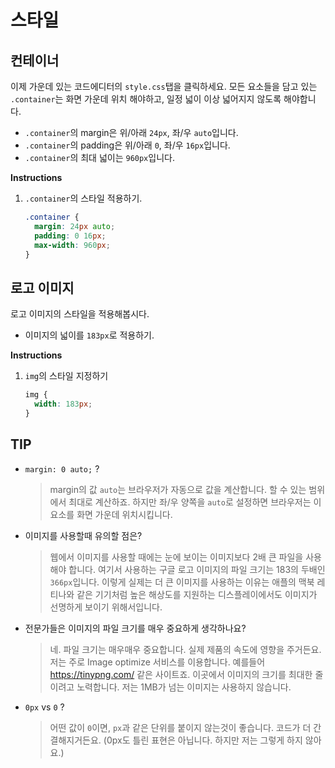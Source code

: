 # 스타일

## 컨테이너
이제 가운데 있는 코드에디터의 `style.css`탭을 클릭하세요. 모든 요소들을 담고 있는 `.container`는 화면 가운데 위치 해야하고, 일정 넓이 이상 넓어지지 않도록 해야합니다.  
* `.container`의 margin은 위/아래 `24px`, 좌/우 `auto`입니다.
* `.container`의 padding은 위/아래 `0`, 좌/우 `16px`입니다.
* `.container`의 최대 넓이는 `960px`입니다.

**Instructions**
1. `.container`의 스타일 적용하기.
    ```css
    .container {
      margin: 24px auto;
      padding: 0 16px;
      max-width: 960px;
    }
    ```



## 로고 이미지
로고 이미지의 스타일을 적용해봅시다.
* 이미지의 넓이를 `183px`로 적용하기.

**Instructions**
1. `img`의 스타일 지정하기
    ```css
    img {
      width: 183px;
    }
    ```


## TIP
* `margin: 0 auto;` ?
    > margin의 값 `auto`는 브라우저가 자동으로 값을 계산합니다. 할 수 있는 범위에서 최대로 계산하죠. 하지만 좌/우 양쪽을 `auto`로 설정하면 브라우저는 이 요소를 화면 가운데 위치시킵니다.
* 이미지를 사용할때 유의할 점은?
    > 웹에서 이미지를 사용할 때에는 눈에 보이는 이미지보다 2배 큰 파일을 사용해야 합니다. 여기서 사용하는 구글 로고 이미지의 파일 크기는 183의 두배인 `366px`입니다. 이렇게 실제는 더 큰 이미지를 사용하는 이유는 애플의 맥북 레티나와 같은 기기처럼 높은 해상도를 지원하는 디스플레이에서도 이미지가 선명하게 보이기 위해서입니다. 
* 전문가들은 이미지의 파일 크기를 매우 중요하게 생각하나요?
    > 네. 파일 크기는 매우매우 중요합니다. 실제 제품의 속도에 영향을 주거든요. 저는 주로 Image optimize 서비스를 이용합니다. 예를들어 https://tinypng.com/ 같은 사이트죠. 이곳에서 이미지의 크기를 최대한 줄이려고 노력합니다. 저는 1MB가 넘는 이미지는 사용하지 않습니다.  
* `0px` vs `0` ? 
    > 어떤 값이 `0`이면, `px`과 같은 단위를 붙이지 않는것이 좋습니다. 코드가 더 간결해지거든요. (0px도 틀린 표현은 아닙니다. 하지만 저는 그렇게 하지 않아요.)